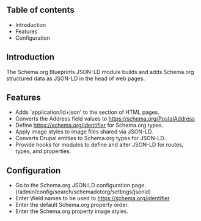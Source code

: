 Table of contents
-----------------

* Introduction
* Features
* Configuration


Introduction
------------

The Schema.org Blueprints JSON-LD module builds and adds Schema.org structured 
data as JSON-LD in the head of web pages.


Features
--------

- Adds 'application/ld+json' to the <head> section of HTML pages.
- Converts the Address field values to https://schema.org/PostalAddress
- Define https://schema.org/identifier for Schema.org types.
- Apply image styles to image files shared via JSON-LD.
- Converts Drupal entities to Schema.org types for JSON-LD.
- Provide hooks for modules to define and alter JSON-LD for routes, 
  types, and properties.


Configuration
-------------

- Go to the Schema.org JSON:LD configuration page.
  (/admin/config/search/schemadotorg/settings/jsonld)
- Enter \field names to be used to https://schema.org/identifier
- Enter the default Schema.org property order.
- Enter the Schema.org property image styles.
